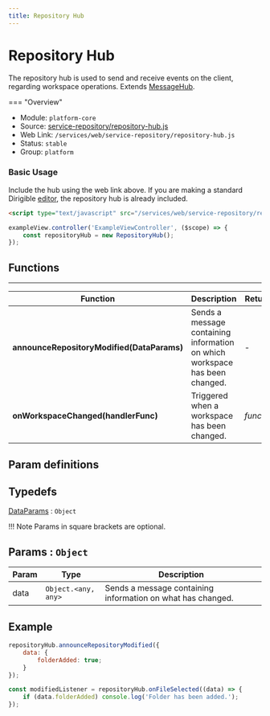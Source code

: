 ```yaml
---
title: Repository Hub
---
```


Repository Hub
===

The repository hub is used to send and receive events on the client, regarding workspace operations. Extends [MessageHub](../message-hub).

=== "Overview"
- Module: `platform-core`
- Source: [service-repository/repository-hub.js](https://github.com/eclipse/dirigible/blob/master/components/ui/service-workspace/src/main/resources/META-INF/dirigible/service-repository/repository-hub.js)
- Web Link: `/services/web/service-repository/repository-hub.js`
- Status: `stable`
- Group: `platform`


### Basic Usage

Include the hub using the web link above. If you are making a standard Dirigible [editor](../../user-interface/editor/), the repository hub is already included.

```html
<script type="text/javascript" src="/services/web/service-repository/repository-hub.js"></script>
```

```javascript
exampleView.controller('ExampleViewController', ($scope) => {
    const repositoryHub = new RepositoryHub();
});
```


## Functions

---

Function     | Description | Returns
------------ | ----------- | --------
**announceRepositoryModified(DataParams)**   | Sends a message containing information on which workspace has been changed. | -
**onWorkspaceChanged(handlerFunc)**   | Triggered when a workspace has been changed. | *function*

## Param definitions

## Typedefs

<dl>
<dt><a href="#DataParams">DataParams</a> : <code>Object</code></dt>
</dl>

!!! Note
	Params in square brackets are optional.

<a name="DataParams"></a>

## Params : <code>Object</code>

| Param | Type | Description |
| --- | --- | --- |
| data | <code>Object.&lt;any, any&gt;</code> | Sends a message containing information on what has changed. |

## Example

```javascript
repositoryHub.announceRepositoryModified({
    data: {
        folderAdded: true;
    }
});

const modifiedListener = repositoryHub.onFileSelected((data) => {
    if (data.folderAdded) console.log('Folder has been added.');
});
```